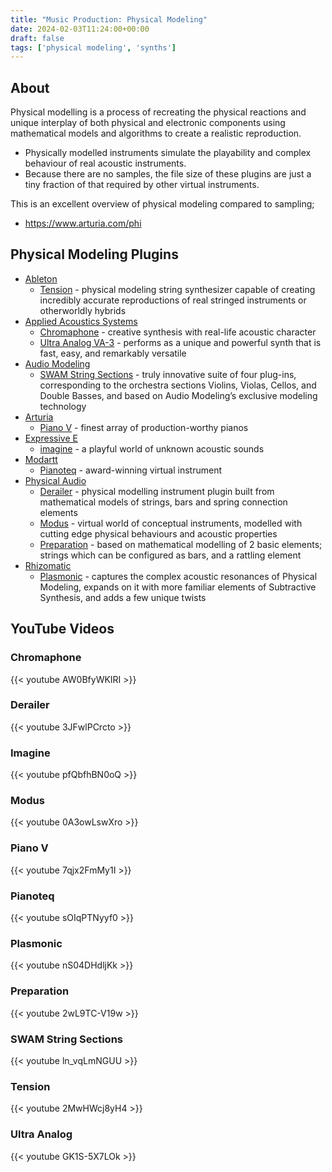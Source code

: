 ```yaml
---
title: "Music Production: Physical Modeling"
date: 2024-02-03T11:24:00+00:00
draft: false
tags: ['physical modeling', 'synths']
---
```

## About
Physical modelling is a process of recreating the physical reactions and unique interplay of both physical and electronic components using mathematical models and algorithms to create a realistic reproduction.
- Physically modelled instruments simulate the playability and complex behaviour of real acoustic instruments.
- Because there are no samples, the file size of these plugins are just a tiny fraction of that required by other virtual instruments.

This is an excellent overview of physical modeling compared to sampling;
- https://www.arturia.com/phi

## Physical Modeling Plugins
- [Ableton](https://www.ableton.com/)
  - [Tension](https://www.ableton.com/en/packs/tension/) - physical modeling string synthesizer capable of creating incredibly accurate reproductions of real stringed instruments or otherworldly hybrids
- [Applied Acoustics Systems](https://www.applied-acoustics.com/)
  - [Chromaphone](https://www.applied-acoustics.com/chromaphone-3/) - creative synthesis with real-life acoustic character
  - [Ultra Analog VA-3](https://www.applied-acoustics.com/ultra-analog-va-3/) - performs as a unique and powerful synth that is fast, easy, and remarkably versatile
- [Audio Modeling](https://audiomodeling.com/)
  - [SWAM String Sections](https://audiomodeling.com/sections/swam-string-sections/) - truly innovative suite of four plug-ins, corresponding to the orchestra sections Violins, Violas, Cellos, and Double Basses, and based on Audio Modeling’s exclusive modeling technology
- [Arturia](https://www.arturia.com/)
  - [Piano V](https://www.arturia.com/products/software-instruments/piano-v/overview) - finest array of production-worthy pianos
- [Expressive E](https://www.expressivee.com/)
  - [imagine](https://www.expressivee.com/63-imagine) - a playful world of unknown acoustic sounds
- [Modartt](https://www.modartt.com/)
  - [Pianoteq](https://www.modartt.com/pianoteq_overview) - award-winning virtual instrument
- [Physical Audio](https://physicalaudio.co.uk/)
  - [Derailer](https://physicalaudio.co.uk/products/derailer/) - physical modelling instrument plugin built from mathematical models of strings, bars and spring connection elements
  - [Modus](https://physicalaudio.co.uk/products/modus/) - virtual world of conceptual instruments, modelled with cutting edge physical behaviours and acoustic properties
  - [Preparation](https://physicalaudio.co.uk/products/preparation/) - based on mathematical modelling of 2 basic elements; strings which can be configured as bars, and a rattling element
- [Rhizomatic](https://rhizomatic.fr/)
  - [Plasmonic](https://rhizomatic.fr/) - captures the complex acoustic resonances of Physical Modeling, expands on it with more familiar elements of Subtractive Synthesis, and adds a few unique twists

## YouTube Videos

### Chromaphone
{{< youtube AW0BfyWKIRI >}}

### Derailer
{{< youtube 3JFwlPCrcto >}}

### Imagine
{{< youtube pfQbfhBN0oQ >}}

### Modus
{{< youtube 0A3owLswXro >}}

### Piano V
{{< youtube 7qjx2FmMy1I >}}

### Pianoteq
{{< youtube sOIqPTNyyf0 >}}

### Plasmonic
{{< youtube nS04DHdljKk >}}

### Preparation
{{< youtube 2wL9TC-V19w >}}

### SWAM String Sections
{{< youtube ln_vqLmNGUU >}}

### Tension
{{< youtube 2MwHWcj8yH4 >}}

### Ultra Analog
{{< youtube GK1S-5X7LOk >}}
